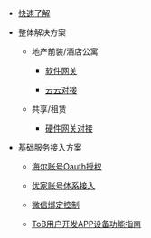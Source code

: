 * [快速了解](README)



* 整体解决方案
	* 地产前装/酒店公寓

		* [软件网关](zh-cn/Solutions/sl5)  


		* [云云对接](zh-cn/Solutions/sl3)

		
	* 共享/租赁
		* [硬件网关对接](zh-cn/Solutions/sl6) 

* 基础服务接入方案
	* [海尔账号Oauth授权](zh-cn/Solutions/sl4)  

	* [优家账号体系接入](zh-cn/Solutions/sl1)  

	* [微信绑定控制](zh-cn/Solutions/sl2)  

	* [ToB用户开发APP设备功能指南](zh-cn/Solutions/sl7) 



